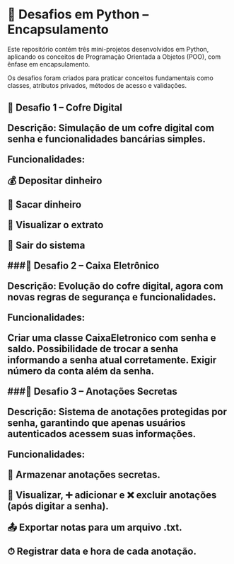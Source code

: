 <h1>🐍 Desafios em Python – Encapsulamento </h1>

Este repositório contém três mini-projetos desenvolvidos em Python, aplicando os conceitos de Programação Orientada a Objetos (POO), com ênfase em encapsulamento.

Os desafios foram criados para praticar conceitos fundamentais como classes, atributos privados, métodos de acesso e validações.


<h2>🔑 Desafio 1 – Cofre Digital

Descrição:
Simulação de um cofre digital com senha e funcionalidades bancárias simples.

Funcionalidades:

💰 Depositar dinheiro

💸 Sacar dinheiro

📄 Visualizar o extrato

🚪 Sair do sistema


###🏦 Desafio 2 – Caixa Eletrônico

Descrição:
Evolução do cofre digital, agora com novas regras de segurança e funcionalidades.

Funcionalidades:

Criar uma classe CaixaEletronico com senha e saldo.
Possibilidade de trocar a senha informando a senha atual corretamente.
Exigir número da conta além da senha.


###📓 Desafio 3 – Anotações Secretas

Descrição:
Sistema de anotações protegidas por senha, garantindo que apenas usuários autenticados acessem suas informações.

Funcionalidades:

🔐 Armazenar anotações secretas.

👀 Visualizar, ➕ adicionar e ❌ excluir anotações (após digitar a senha).

📤 Exportar notas para um arquivo .txt.

⏱ Registrar data e hora de cada anotação.

